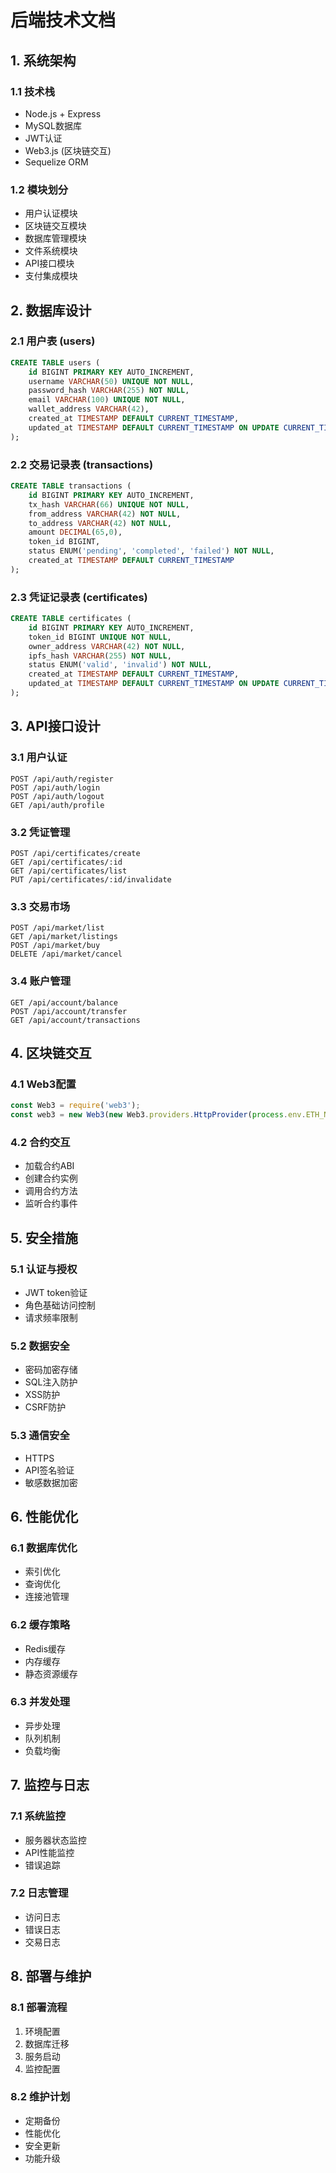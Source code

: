 # 后端技术文档

## 1. 系统架构

### 1.1 技术栈
- Node.js + Express
- MySQL数据库
- JWT认证
- Web3.js (区块链交互)
- Sequelize ORM

### 1.2 模块划分
- 用户认证模块
- 区块链交互模块
- 数据库管理模块
- 文件系统模块
- API接口模块
- 支付集成模块

## 2. 数据库设计

### 2.1 用户表 (users)
```sql
CREATE TABLE users (
    id BIGINT PRIMARY KEY AUTO_INCREMENT,
    username VARCHAR(50) UNIQUE NOT NULL,
    password_hash VARCHAR(255) NOT NULL,
    email VARCHAR(100) UNIQUE NOT NULL,
    wallet_address VARCHAR(42),
    created_at TIMESTAMP DEFAULT CURRENT_TIMESTAMP,
    updated_at TIMESTAMP DEFAULT CURRENT_TIMESTAMP ON UPDATE CURRENT_TIMESTAMP
);
```

### 2.2 交易记录表 (transactions)
```sql
CREATE TABLE transactions (
    id BIGINT PRIMARY KEY AUTO_INCREMENT,
    tx_hash VARCHAR(66) UNIQUE NOT NULL,
    from_address VARCHAR(42) NOT NULL,
    to_address VARCHAR(42) NOT NULL,
    amount DECIMAL(65,0),
    token_id BIGINT,
    status ENUM('pending', 'completed', 'failed') NOT NULL,
    created_at TIMESTAMP DEFAULT CURRENT_TIMESTAMP
);
```

### 2.3 凭证记录表 (certificates)
```sql
CREATE TABLE certificates (
    id BIGINT PRIMARY KEY AUTO_INCREMENT,
    token_id BIGINT UNIQUE NOT NULL,
    owner_address VARCHAR(42) NOT NULL,
    ipfs_hash VARCHAR(255) NOT NULL,
    status ENUM('valid', 'invalid') NOT NULL,
    created_at TIMESTAMP DEFAULT CURRENT_TIMESTAMP,
    updated_at TIMESTAMP DEFAULT CURRENT_TIMESTAMP ON UPDATE CURRENT_TIMESTAMP
);
```

## 3. API接口设计

### 3.1 用户认证
```
POST /api/auth/register
POST /api/auth/login
POST /api/auth/logout
GET /api/auth/profile
```

### 3.2 凭证管理
```
POST /api/certificates/create
GET /api/certificates/:id
GET /api/certificates/list
PUT /api/certificates/:id/invalidate
```

### 3.3 交易市场
```
POST /api/market/list
GET /api/market/listings
POST /api/market/buy
DELETE /api/market/cancel
```

### 3.4 账户管理
```
GET /api/account/balance
POST /api/account/transfer
GET /api/account/transactions
```

## 4. 区块链交互

### 4.1 Web3配置
```javascript
const Web3 = require('web3');
const web3 = new Web3(new Web3.providers.HttpProvider(process.env.ETH_NODE_URL));
```

### 4.2 合约交互
- 加载合约ABI
- 创建合约实例
- 调用合约方法
- 监听合约事件

## 5. 安全措施

### 5.1 认证与授权
- JWT token验证
- 角色基础访问控制
- 请求频率限制

### 5.2 数据安全
- 密码加密存储
- SQL注入防护
- XSS防护
- CSRF防护

### 5.3 通信安全
- HTTPS
- API签名验证
- 敏感数据加密

## 6. 性能优化

### 6.1 数据库优化
- 索引优化
- 查询优化
- 连接池管理

### 6.2 缓存策略
- Redis缓存
- 内存缓存
- 静态资源缓存

### 6.3 并发处理
- 异步处理
- 队列机制
- 负载均衡

## 7. 监控与日志

### 7.1 系统监控
- 服务器状态监控
- API性能监控
- 错误追踪

### 7.2 日志管理
- 访问日志
- 错误日志
- 交易日志

## 8. 部署与维护

### 8.1 部署流程
1. 环境配置
2. 数据库迁移
3. 服务启动
4. 监控配置

### 8.2 维护计划
- 定期备份
- 性能优化
- 安全更新
- 功能升级
